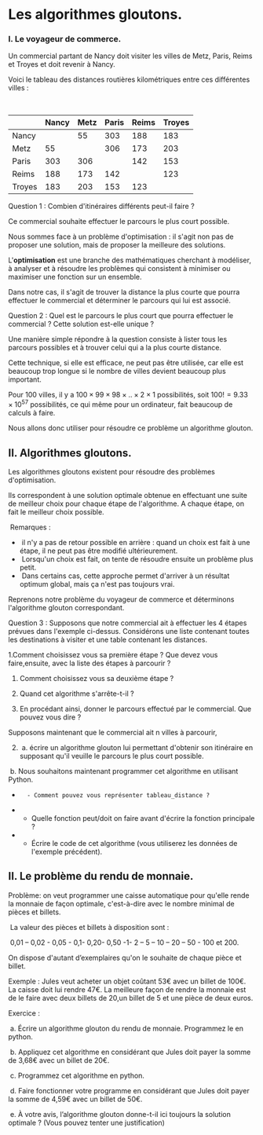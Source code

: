 # Les algorithmes gloutons.



### I. Le voyageur de commerce.

Un commercial partant de Nancy doit visiter les villes de Metz, Paris, Reims et Troyes et doit revenir à Nancy. 

Voici le tableau des distances routières kilométriques entre ces différentes villes :

​	

|        | Nancy | Metz | Paris | Reims | Troyes |
| ------ | ----- | ---- | ----- | ----- | ------ |
| Nancy  |       | 55   | 303   | 188   | 183    |
| Metz   | 55    |      | 306   | 173   | 203    |
| Paris  | 303   | 306  |       | 142   | 153    |
| Reims  | 188   | 173  | 142   |       | 123    |
| Troyes | 183   | 203  | 153   | 123   |        |

Question 1 : Combien d'itinéraires différents peut-il faire ?



Ce commercial souhaite effectuer le parcours le plus court possible. 



Nous sommes face à un problème d'optimisation : il s'agit non pas de proposer une solution, mais de proposer la meilleure des solutions. 

L'**optimisation** est une branche des mathématiques cherchant à modéliser, à analyser et à résoudre les problèmes qui consistent à minimiser ou maximiser une fonction sur un ensemble. 

Dans notre cas, il s'agit de trouver la distance la plus courte que pourra effectuer le commercial et déterminer le parcours qui lui est associé.



Question 2 : Quel est le parcours le plus court que pourra effectuer le commercial ? Cette solution est-elle unique ?



Une manière simple répondre à la question consiste à lister tous les parcours possibles et à trouver celui qui a la plus courte distance. 



Cette technique, si elle est efficace, ne peut pas être utilisée, car elle est beaucoup trop longue si le nombre de villes devient beaucoup plus important. 

Pour 100 villes, il y a $100 \times  99 \times 98 \times ..\times 2 \times 1$ possibilités, soit $100!= 9.33 \times 10^{57}$ possibilités, ce qui même pour un ordinateur, fait beaucoup de calculs à faire. 

Nous allons donc utiliser pour résoudre ce problème un algorithme glouton. 



## II. Algorithmes gloutons.

Les algorithmes gloutons existent pour résoudre des problèmes d'optimisation. 

Ils correspondent à une solution optimale obtenue en effectuant une suite de meilleur choix pour chaque étape de l'algorithme. A chaque étape, on fait le meilleur choix possible. 



​	Remarques :

- ​	il n'y a pas de retour possible en arrière : quand un choix est fait à une étape, il ne peut pas être modifié ultérieurement.
- ​	Lorsqu'un choix est fait, on tente de résoudre ensuite un problème plus petit.  
- ​	Dans certains cas, cette approche permet d'arriver à un résultat optimum global, mais ça n'est pas toujours vrai.  



Reprenons notre problème du voyageur de commerce et déterminons l'algorithme glouton 	correspondant. 



Question 3 : Supposons que notre commercial ait à effectuer les 4 étapes prévues dans l'exemple ci-dessus. Considérons une liste contenant toutes les destinations à visiter et une table contenant les distances. 

1.Comment choisissez vous sa première étape ? Que devez vous faire,ensuite, avec la liste des étapes à parcourir ?  

1. Comment choisissez vous sa deuxième étape ?  

1. Quand cet algorithme s'arrête-t-il ?  

1.  En procédant ainsi, donner le parcours effectué par le commercial. Que pouvez vous dire ?  


Supposons maintenant que le commercial ait n  villes à parcourir,  

2. ​	a. écrire un algorithme glouton lui permettant d'obtenir son itinéraire en supposant qu'il veuille le 		parcours le plus court possible.

​			b. Nous souhaitons maintenant programmer cet algorithme en utilisant Python. 

- 		- Comment pouvez vous représenter tableau_distance ?

- -  Quelle fonction peut/doit on faire avant d'écrire la fonction principale ?  	

- - Écrire le code de cet algorithme (vous utiliserez les données de l'exemple précédent).  	



## II. Le problème du rendu de monnaie.

Problème: on veut programmer une caisse automatique pour qu'elle rende la monnaie de façon optimale, c'est-à-dire avec le nombre minimal de pièces et billets. 

​	La valeur des pièces et billets à disposition sont :

​	0,01 – 0,02 - 0,05 - 0,1- 0,20- 0,50 -1- 2 – 5 – 10 – 20 – 50 - 100 et 200. 

On dispose d'autant d’exemplaires qu'on le souhaite de chaque pièce et billet. 



Exemple : Jules veut acheter un objet coûtant 53€ avec un billet de 100€. La caisse doit lui rendre 47€. La meilleure façon de rendre la monnaie est de le faire avec deux billets de 20,un billet de 5 et une pièce de deux euros. 

Exercice :

​	a. Écrire un algorithme glouton du rendu de monnaie. Programmez le en python. 

​	b. Appliquez cet algorithme en considérant que Jules doit payer la somme de 3,68€ avec un 	billet de 		20€. 

​	c. Programmez cet algorithme en python.

​	d. Faire fonctionner votre programme  en considérant que Jules doit payer la somme de 4,59€ 	avec 		un billet de 50€.

​	e. À votre avis, l’algorithme glouton donne-t-il ici toujours la solution optimale ? (Vous pouvez tenter 			une justification)


